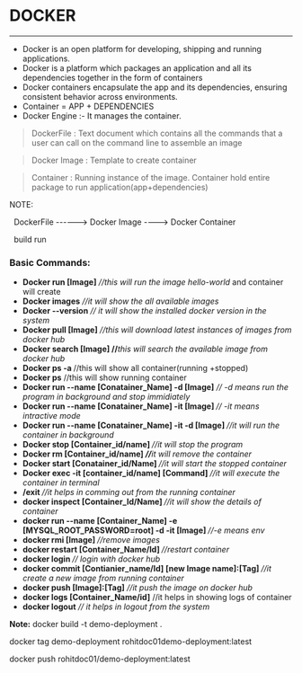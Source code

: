 # DOCKER

---------------





* Docker is an open platform for developing, shipping and running applications. 
* Docker is a platform which packages an application and all its dependencies together in the form of containers
* Docker containers encapsulate the app and its dependencies, ensuring consistent behavior across environments.
* Container = APP + DEPENDENCIES
* Docker Engine :- It manages the container.





> DockerFile : Text document which contains all the commands that a user can call on the command line to assemble an image

> Docker Image : Template to create container

> Container : Running instance of the image. Container hold entire package to run application(app+dependencies)



NOTE: 

&nbsp;	DockerFile ------> Docker Image ----> Docker Container

&nbsp;		    build                 run





### Basic Commands:



* **Docker run \[Image]**		*//this will run the image hello-world* and container will create
* **Docker images** 		*//it will show the all available images*
* <b>Docker --version</b> 	*// it will show the installed docker version in the system*
* <b>Docker pull \[Image]</b> 	*//this will download latest instances of images from docker hub*
* <b>Docker search \[Image] 		//</b>*this will search the available image from docker hub* 
* <b>Docker ps -a 	</b>	//this will show all container(running +stopped)
* **Docker ps**		//this will show running container 
* **Docker run --name \[Conatainer\_Name] -d \[Image]**  	*// -d means run the program in background and stop immidiately*
* <b>Docker run --name \[Conatainer\_Name] -it \[Image] 	</b>*// -it means intractive mode*
* <b>Docker run --name \[Conatainer\_Name] -it -d \[Image] 	</b>*//it will run the container in background*
* <b>Docker stop \[Container\_id/name] 	</b>*//it will stop the program*
* <b>Docker rm \[Container\_id/name] 	*//*</b><i>it will remove the container</i>
* <b>Docker start \[Conatainer\_id/Name] 	</b>*//it will start the stopped container*
* <b>Docker exec -it \[container\_id/name] \[Command] 	</b>*//it will execute the container in terminal*
* <b>/exit 	</b>*//it helps in comming out from the running container* 
* <b>docker inspect \[Container\_Id/Name]  	</b>*//it will show the details of container*
* <b>docker run --name \[Container\_Name] -e \[MYSQL\_ROOT\_PASSWORD=root] -d -it \[Image] 	</b>*//-e means env*
* <b>docker rmi \[Image] 		</b>*//remove images*
* <b>docker restart \[Container\_Name/Id] 		</b>*//restart container*
* <b>docker login 	</b>*// login with docker hub*
* <b>docker commit \[Contianier\_name/Id] \[new Image name]:\[Tag] 	</b>  *//it create a new image from running container*
* **docker push \[Image]:\[Tag]**  		*//it push the image on docker hub*
* **docker logs \[Container\_Name/id]**	//it helps in showing logs of container
* **docker logout** 	*// it helps in logout from the system*








**Note:**
docker build -t demo-deployment .

docker tag demo-deployment rohitdoc01demo-deployment:latest

docker push rohitdoc01/demo-deployment:latest













